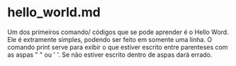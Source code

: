 # hello_world.md
Um dos primeiros comando/ códigos que se pode aprender é o Hello Word.  Ele é extramente simples, podendo ser feito em somente uma linha.   O comando print serve para exibir o que estiver escrito entre parenteses com as aspas " " ou ' '. Se não estiver escrito dentro de aspas dará errado.
